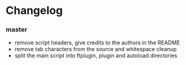 # Changelog

### master

- remove script headers, give credits to the authors in the README
- remove tab characters from the source and whitespace cleanup
- split the main script into ftplugin, plugin and autoload directories
